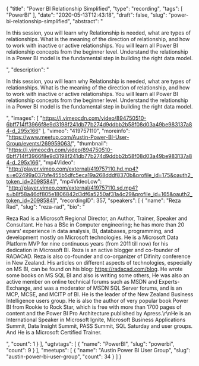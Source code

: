 {
  "title": "Power BI Relationship Simplified",
  "type": "recording",
  "tags": [
    "PowerBI"
  ],
  "date": "2020-05-13T12:43:18",
  "draft": false,
  "slug": "power-bi-relationship-simplified",
  "abstract": "<p>In this session, you will learn why Relationship is needed, what are types of relationships. What is the meaning of the direction of relationship, and how to work with inactive or active relationships. You will learn all Power BI relationship concepts from the beginner level. Understand the relationship in a Power BI model is the fundamental step in building the right data model.</p>",
  "description": "<p>In this session, you will learn why Relationship is needed, what are types of relationships. What is the meaning of the direction of relationship, and how to work with inactive or active relationships. You will learn all Power BI relationship concepts from the beginner level. Understand the relationship in a Power BI model is the fundamental step in building the right data model.</p>",
  "images": [
    "https://i.vimeocdn.com/video/894750510-6bff714ff3966f8e9d3198f241db77b274d9ddbb2b58f08d03a49be983137a84-d_295x166"
  ],
  "vimeo": "419757110",
  "moreinfo": "https://www.meetup.com/Austin-Power-BI-User-Group/events/269959063/",
  "thumbnail": "https://i.vimeocdn.com/video/894750510-6bff714ff3966f8e9d3198f241db77b274d9ddbb2b58f08d03a49be983137a84-d_295x166",
  "mp4Video": "http://player.vimeo.com/external/419757110.hd.mp4?s=e02499a037bfe455b5dfc5eca19a268dddf8370b&profile_id=175&oauth2_token_id=20985841",
  "mp4VideoLow": "http://player.vimeo.com/external/419757110.sd.mp4?s=b8f58a46df805e1806842d3df6a5250af31a4c29&profile_id=165&oauth2_token_id=20985841",
  "recordingID": 357,
  "speakers": [
    {
      "name": "Reza Rad",
      "slug": "reza-rad",
      "bio": "<p>Reza Rad is a Microsoft Regional Director, an Author, Trainer, Speaker and Consultant. He has a BSc in Computer engineering; he has more than 20 years’ experience in data analysis, BI, databases, programming, and development mostly on Microsoft technologies. He is a Microsoft Data Platform MVP for nine continuous years (from 2011 till now) for his dedication in Microsoft BI. Reza is an active blogger and co-founder of RADACAD. Reza is also co-founder and co-organizer of Difinity conference in New Zealand. His articles on different aspects of technologies, especially on MS BI, can be found on his blog: https://radacad.com/blog. He wrote some books on MS SQL BI and also is writing some others, He was also an active member on online technical forums such as MSDN and Experts-Exchange, and was a moderator of MSDN SQL Server forums, and is an MCP, MCSE, and MCITP of BI. He is the leader of the New Zealand Business Intelligence users group. He is also the author of very popular book Power BI from Rookie to Rock Star, which is free with more than 1700 pages of content and the Power BI Pro Architecture published by Apress.\r\nHe is an International Speaker in Microsoft Ignite, Microsoft Business Applications Summit, Data Insight Summit, PASS Summit, SQL Saturday and user groups. And He is a Microsoft Certified Trainer.</p>",
      "count": 1
    }
  ],
  "ugtvtags": [
    {
      "name": "PowerBI",
      "slug": "powerbi",
      "count": 9
    }
  ],
  "meetups": [
    {
      "name": "Austin Power BI User Group",
      "slug": "austin-power-bi-user-group",
      "count": 34
    }
  ]
}